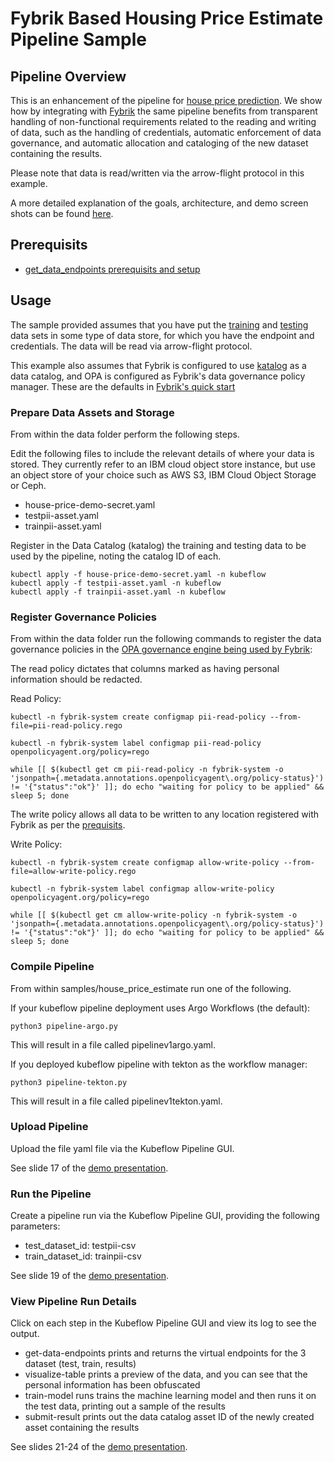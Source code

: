 # Fybrik Based Housing Price Estimate Pipeline Sample

## Pipeline Overview

This is an enhancement of the pipeline for [house price prediction](https://github.com/kubeflow/pipelines/tree/master/samples/contrib/versioned-pipeline-ci-samples/kaggle-ci-sample).  We show how by integrating with [Fybrik](https://fybrik.io/v1.0/) the same pipeline benefits from transparent handling of non-functional requirements related to the reading and writing of data, such as the handling of credentials, automatic enforcement of data governance, and automatic allocation and cataloging of the new dataset containing the results.  

Please note that data is read/written via the arrow-flight protocol in this example.

A more detailed explanation of the goals, architecture, and demo screen shots can be found [here](https://drive.google.com/file/d/1xn7pGe5pEAEZxnIzDdom9r7K6s78alcP/view?usp=sharing).

## Prerequisits

* [get_data_endpoints prerequisits and setup](../../get_data_endpoints/README.md)

## Usage

The sample provided assumes that you have put the [training](./data/trainwithpi.csv) and [testing](./data/testwithpi.csv) data sets in some type of data store, for which you have the endpoint and credentials.  The data will be read via arrow-flight protocol.

This example also assumes that Fybrik is configured to use [katalog](https://fybrik.io/v1.0/reference/katalog/) as a data catalog, and OPA is configured as Fybrik's data governance policy manager.  These are the defaults in [Fybrik's quick start](https://fybrik.io/v1.0/get-started/quickstart/)

### Prepare Data Assets and Storage

From within the data folder perform the following steps.

Edit the following files to include the relevant details of where your data is stored.  They currently refer to an IBM cloud object store instance, but use an object store of your choice such as AWS S3, IBM Cloud Object Storage or Ceph.

* house-price-demo-secret.yaml
* testpii-asset.yaml
* trainpii-asset.yaml

Register in the Data Catalog (katalog) the training and testing data to be used by the pipeline, noting the catalog ID of each.
```
kubectl apply -f house-price-demo-secret.yaml -n kubeflow
kubectl apply -f testpii-asset.yaml -n kubeflow
kubectl apply -f trainpii-asset.yaml -n kubeflow
```

### Register Governance Policies

From within the data folder run the following commands to register the data governance policies in the [OPA governance engine being used by Fybrik](https://fybrik.io/v1.0/tasks/using-opa/):

The read policy dictates that columns marked as having personal information should be redacted.

Read Policy:
```
kubectl -n fybrik-system create configmap pii-read-policy --from-file=pii-read-policy.rego
		
kubectl -n fybrik-system label configmap pii-read-policy openpolicyagent.org/policy=rego
		
while [[ $(kubectl get cm pii-read-policy -n fybrik-system -o 'jsonpath={.metadata.annotations.openpolicyagent\.org/policy-status}') != '{"status":"ok"}' ]]; do echo "waiting for policy to be applied" && sleep 5; done
```

The write policy allows all data to be written to any location registered with Fybrik as per the [prequisits](../../get_data_endpoints/README.md).

Write Policy:

```
kubectl -n fybrik-system create configmap allow-write-policy --from-file=allow-write-policy.rego
		
kubectl -n fybrik-system label configmap allow-write-policy openpolicyagent.org/policy=rego
		
while [[ $(kubectl get cm allow-write-policy -n fybrik-system -o 'jsonpath={.metadata.annotations.openpolicyagent\.org/policy-status}') != '{"status":"ok"}' ]]; do echo "waiting for policy to be applied" && sleep 5; done

```

### Compile Pipeline

From within samples/house_price_estimate run one of the following.

If your kubeflow pipeline deployment uses Argo Workflows (the default):
```
python3 pipeline-argo.py
```
This will result in a file called pipelinev1argo.yaml.

If you deployed kubeflow pipeline with tekton as the workflow manager:

```
python3 pipeline-tekton.py
```
This will result in a file called pipelinev1tekton.yaml.

### Upload Pipeline

Upload the file yaml file via the Kubeflow Pipeline GUI.

See slide 17 of the [demo presentation](https://drive.google.com/file/d/1xn7pGe5pEAEZxnIzDdom9r7K6s78alcP/view?usp=sharing).

### Run the Pipeline

Create a pipeline run via the Kubeflow Pipeline GUI, providing the following parameters:

* test_dataset_id: testpii-csv
* train_dataset_id:  trainpii-csv

See slide 19 of the [demo presentation](https://drive.google.com/file/d/1xn7pGe5pEAEZxnIzDdom9r7K6s78alcP/view?usp=sharing).

### View Pipeline Run Details

Click on each step in the Kubeflow Pipeline GUI and view its log to see the output.  

* get-data-endpoints prints and returns the virtual endpoints for the 3 dataset (test, train, results)
* visualize-table prints a preview of the data, and you can see that the personal information has been obfuscated
* train-model runs trains the machine learning model and then runs it on the test data, printing out a sample of the results
* submit-result prints out the data catalog asset ID of the newly created asset containing the results

See slides 21-24 of the [demo presentation](https://drive.google.com/file/d/1xn7pGe5pEAEZxnIzDdom9r7K6s78alcP/view?usp=sharing).
